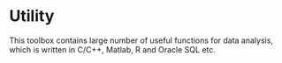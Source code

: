 # Utility
This toolbox contains large number of useful functions for data analysis, which is written in C/C++, Matlab, R and Oracle SQL etc.
